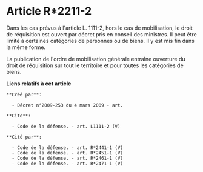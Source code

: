 # Article R*2211-2

Dans les cas prévus à l'article L. 1111-2, hors le cas de mobilisation, le droit de réquisition est ouvert par décret pris en
conseil des ministres. Il peut être limité à certaines catégories de personnes ou de biens. Il y est mis fin dans la même
forme. 

La publication de l'ordre de mobilisation générale entraîne ouverture du droit de réquisition sur tout le territoire et pour
toutes les catégories de biens.

**Liens relatifs à cet article**

	**Créé par**:

	  - Décret n°2009-253 du 4 mars 2009 - art.

	**Cite**:

	  - Code de la défense. - art. L1111-2 (V)

	**Cité par**:

	  - Code de la défense. - art. R*2441-1 (V)
	  - Code de la défense. - art. R*2451-1 (V)
	  - Code de la défense. - art. R*2461-1 (V)
	  - Code de la défense. - art. R*2471-1 (V)
